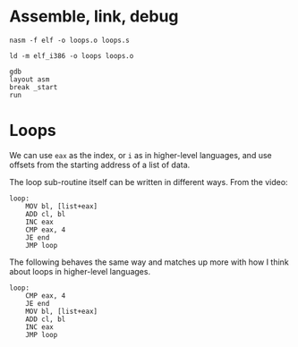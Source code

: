 # Assemble, link, debug

```
nasm -f elf -o loops.o loops.s

ld -m elf_i386 -o loops loops.o

gdb
layout asm
break _start
run
```

# Loops

We can use `eax` as the index, or `i` as in higher-level languages, and use offsets from the starting address of a list of data.

The loop sub-routine itself can be written in different ways. From the video:

```
loop:
    MOV bl, [list+eax]
    ADD cl, bl
    INC eax
    CMP eax, 4
    JE end
    JMP loop
```

The following behaves the same way and matches up more with how I think about loops in higher-level languages.

```
loop:
    CMP eax, 4
    JE end
    MOV bl, [list+eax]
    ADD cl, bl
    INC eax
    JMP loop
```